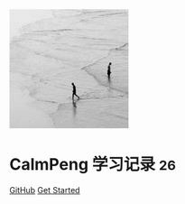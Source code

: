 <!-- _coverpage.md -->

<img src="calmpeng.jpg" alt="logo" style="zoom: 33%;" />

# CalmPeng 学习记录 <small>26</small>

<!-- - 一个神奇的文档网站生成器。

简单、轻便 (压缩后 ~21kB)

- 无需生成 html 文件
- 众多主题 -->

[GitHub](https://github.com/calmpeng)
[Get Started](#首页)

